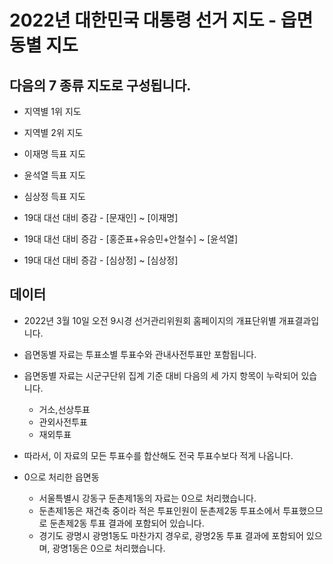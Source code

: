 # 2022년 대한민국 대통령 선거 지도 - 읍면동별 지도


## 다음의 7 종류 지도로 구성됩니다.

- 지역별 1위 지도
- 지역별 2위 지도

- 이재명 득표 지도
- 윤석열 득표 지도
- 심상정 득표 지도

- 19대 대선 대비 증감 - [문재인] ~ [이재명]
- 19대 대선 대비 증감 - [홍준표+유승민+안철수] ~ [윤석열]
- 19대 대선 대비 증감 - [심상정] ~ [심상정]


## 데이터

- 2022년 3월 10일 오전 9시경 선거관리위원회 홈페이지의 개표단위별 개표결과입니다.
- 읍면동별 자료는 투표소별 투표수와 관내사전투표만 포함됩니다.
- 읍면동별 자료는 시군구단위 집계 기준 대비 다음의 세 가지 항목이 누락되어 있습니다.
  - 거소,선상투표 
  - 관외사전투표
  - 재외투표
- 따라서, 이 자료의 모든 투표수를 합산해도 전국 투표수보다 적게 나옵니다.

- 0으로 처리한 읍면동
  - 서울특별시 강동구 둔촌제1동의 자료는 0으로 처리했습니다.
  - 둔촌제1동은 재건축 중이라 적은 투표인원이 둔촌제2동 투표소에서 투표했으므로 둔촌제2동 투표 결과에 포함되어 있습니다.
  - 경기도 광명시 광명1동도 마찬가지 경우로, 광명2동 투표 결과에 포함되어 있으며, 광명1동은 0으로 처리했습니다.